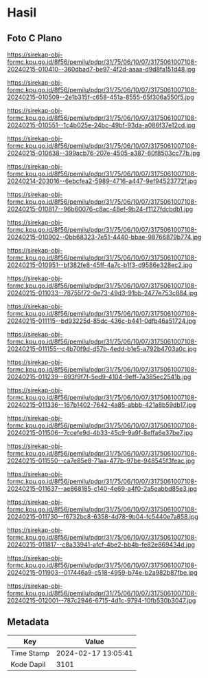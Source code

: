 # Hasil

## Foto C Plano

https://sirekap-obj-formc.kpu.go.id/8f56/pemilu/pdpr/31/75/06/10/07/3175061007108-20240215-010410--360dbad7-be97-4f2d-aaaa-d9d8fa151d48.jpg

https://sirekap-obj-formc.kpu.go.id/8f56/pemilu/pdpr/31/75/06/10/07/3175061007108-20240215-010509--2e1b315f-c658-451a-8555-65f306a550f5.jpg

https://sirekap-obj-formc.kpu.go.id/8f56/pemilu/pdpr/31/75/06/10/07/3175061007108-20240215-010551--1c4b025e-24bc-49bf-93da-a086f37e12cd.jpg

https://sirekap-obj-formc.kpu.go.id/8f56/pemilu/pdpr/31/75/06/10/07/3175061007108-20240215-010638--399acb76-207e-4505-a387-60f8503cc77b.jpg

https://sirekap-obj-formc.kpu.go.id/8f56/pemilu/pdpr/31/75/06/10/07/3175061007108-20240214-203016--6ebcfea2-5989-4716-a447-9ef94523772f.jpg

https://sirekap-obj-formc.kpu.go.id/8f56/pemilu/pdpr/31/75/06/10/07/3175061007108-20240215-010817--96b60076-c8ac-48ef-9b24-f1127fdcbdb1.jpg

https://sirekap-obj-formc.kpu.go.id/8f56/pemilu/pdpr/31/75/06/10/07/3175061007108-20240215-010902--0bb68323-7e51-4440-bbae-98766879b774.jpg

https://sirekap-obj-formc.kpu.go.id/8f56/pemilu/pdpr/31/75/06/10/07/3175061007108-20240215-010951--bf382fe8-45ff-4a7c-b1f3-d9586e328ec2.jpg

https://sirekap-obj-formc.kpu.go.id/8f56/pemilu/pdpr/31/75/06/10/07/3175061007108-20240215-011033--78755f72-0e73-49d3-91bb-2477e753c884.jpg

https://sirekap-obj-formc.kpu.go.id/8f56/pemilu/pdpr/31/75/06/10/07/3175061007108-20240215-011115--bd93225d-85dc-436c-b441-0dfb46a51724.jpg

https://sirekap-obj-formc.kpu.go.id/8f56/pemilu/pdpr/31/75/06/10/07/3175061007108-20240215-011155--c4b70f9d-d57b-4edd-b1e5-a792b4703a0c.jpg

https://sirekap-obj-formc.kpu.go.id/8f56/pemilu/pdpr/31/75/06/10/07/3175061007108-20240215-011239--693f9f7f-5ed9-4104-9eff-7a385ec2541b.jpg

https://sirekap-obj-formc.kpu.go.id/8f56/pemilu/pdpr/31/75/06/10/07/3175061007108-20240215-011336--167b1402-7642-4a85-abbb-421a8b59db17.jpg

https://sirekap-obj-formc.kpu.go.id/8f56/pemilu/pdpr/31/75/06/10/07/3175061007108-20240215-011506--7ccefe9d-4b33-45c9-9a9f-8effa6e37be7.jpg

https://sirekap-obj-formc.kpu.go.id/8f56/pemilu/pdpr/31/75/06/10/07/3175061007108-20240215-011550--ca7e85e8-71aa-477b-97be-948545f3feac.jpg

https://sirekap-obj-formc.kpu.go.id/8f56/pemilu/pdpr/31/75/06/10/07/3175061007108-20240215-011637--ae868185-c140-4e69-a4f0-2a5eabbd85e3.jpg

https://sirekap-obj-formc.kpu.go.id/8f56/pemilu/pdpr/31/75/06/10/07/3175061007108-20240215-011730--f6732bc8-6358-4d78-9b04-fc5440e7a858.jpg

https://sirekap-obj-formc.kpu.go.id/8f56/pemilu/pdpr/31/75/06/10/07/3175061007108-20240215-011817--c8a33941-afcf-4be2-bb4b-fe82e869434d.jpg

https://sirekap-obj-formc.kpu.go.id/8f56/pemilu/pdpr/31/75/06/10/07/3175061007108-20240215-011903--017446a9-c518-4959-b74e-b2a982b87fbe.jpg

https://sirekap-obj-formc.kpu.go.id/8f56/pemilu/pdpr/31/75/06/10/07/3175061007108-20240215-012001--787c2946-6715-4d1c-9794-10fb530b3047.jpg


## Metadata

| Key        | Value               |
| ---------- | ------------------- |
| Time Stamp | 2024-02-17 13:05:41 |
| Kode Dapil | 3101                |




